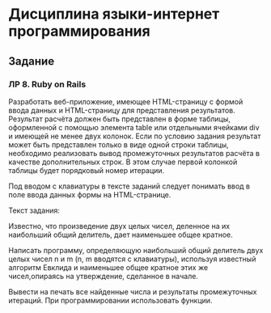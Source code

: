 # Дисциплина языки-интернет программирования
## Задание

### ЛР 8. Ruby on Rails
Разработать веб-приложение, имеющее HTML-страницу с формой ввода данных и HTML-страницу для представления результатов. Результат расчёта должен быть представлен в форме таблицы, оформленной с помощью элемента table или отдельными ячейками div и имеющей не менее двух колонок. Если по условию задания результат может быть представлен только в виде одной строки таблицы, необходимо реализовать вывод промежуточных результатов расчёта в качестве дополнительных строк. В этом случае первой колонкой таблицы будет порядковый номер итерации.

Под вводом с клавиатуры в тексте заданий следует понимать ввод в поле ввода данных формы на HTML-странице.

Текст задания:

Известно, что произведение двух целых чисел, деленное на их наибольший общий делитель, дает наименьшее общее кратное.

Написать программу, определяющую наибольший общий делитель двух целых чисел n и m (n, m вводятся с клавиатуры), используя известный алгоритм Евклида и наименьшее общее кратное этих же чисел,опираясь на утверждение, сделанное в начале. 

Вывести на печать все найденные числа и результаты промежуточных итераций. При программировании использовать функции.


